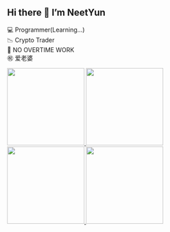 ## Hi there 👋 I’m NeetYun
💻 Programmer(Learning...)  
📉 Crypto Trader  
🚫 NO OVERTIME WORK  
㊗️ 爱老婆  


<a href="https://github.com/Alexis-Zhang0812/github-readme-stats#gh-dark-mode-only">
    <img src="https://github-readme-stats-rust-eight-17.vercel.app/api?username=Alexis-Zhang0812&show_icons=true&theme=yunsOneDark&count_private=true" height="180px">
    <img src="https://github-readme-stats-rust-eight-17.vercel.app/api/top-langs/?username=Alexis-Zhang0812&theme=yunsOneDark&layout=compact&langs_count=8&hide=HTML,CSS" height="180px">
</a>
<a href="https://github.com/Alexis-Zhang0812/github-readme-stats#gh-light-mode-only">
    <img src="https://github-readme-stats-rust-eight-17.vercel.app/api?username=Alexis-Zhang0812&show_icons=true&theme=yunsOneLight&count_private=true&hide=issue" height="180px">
    <img src="https://github-readme-stats-rust-eight-17.vercel.app/api/top-langs/?username=Alexis-Zhang0812&theme=yunsOneLight&layout=compact&langs_count=8&hide=HTML,CSS,JS" height="180px">
</a>
